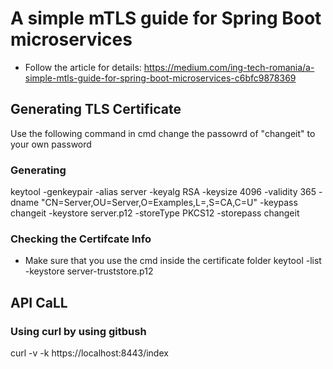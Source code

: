# A simple mTLS guide for Spring Boot microservices
* Follow the article for details: https://medium.com/ing-tech-romania/a-simple-mtls-guide-for-spring-boot-microservices-c6bfc9878369

## Generating TLS Certificate 
Use the following command in cmd change the passowrd of "changeit" to your own password
### Generating
keytool -genkeypair -alias server -keyalg RSA -keysize 4096 -validity 365 -dname "CN=Server,OU=Server,O=Examples,L=,S=CA,C=U" -keypass changeit -keystore server.p12 -storeType PKCS12 -storepass changeit
### Checking the Certifcate Info
* Make sure that you use the cmd inside the certificate folder
keytool -list -keystore server-truststore.p12

## API CaLL
### Using curl by using gitbush
curl -v -k https://localhost:8443/index

